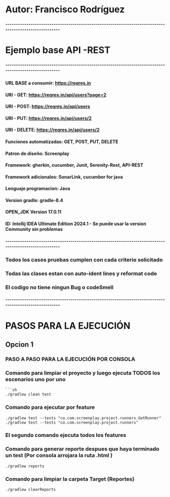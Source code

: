 # Autor: Francisco Rodríguez

##### ------------------------------------------------------------------------------------------------------
# Ejemplo base API -REST
##### ------------------------------------------------------------------------------------------------------

#### URL BASE a consumir: https://reqres.in
#### URI - GET: https://reqres.in/api/users?page=2
#### URI - POST: https://reqres.in/api/users
#### URI - PUT: https://reqres.in/api/users/2
#### URI - DELETE: https://reqres.in/api/users/2
#### Funciones automatizadas: GET, POST, PUT, DELETE
#### Patron de diseño: Screenplay
#### Framework: gherkin, cucumber, Junit, Serenity-Rest, API-REST
#### Framework adicionales: SonarLink, cucumber for java
#### Lenguaje programacion: Java
#### Version gradle: gradle-8.4
#### OPEN_JDK Version 17.0.11
#### ID: Intellij IDEA Ultimate Edition 2024.1 - Se puede usar la version Community sin problemas
##### ------------------------------------------------------------------------------------------------------

### Todos los casos pruebas cumplen con cada criterio solicitado
### Todas las clases estan con auto-ident lines y reformat code
### El codigo no tiene ningun Bug o codeSmell
##### ------------------------------------------------------------------------------------------------------
# PASOS PARA LA EJECUCIÓN

## Opcion 1
### PASO A PASO PARA LA EJECUCIÓN POR CONSOLA

### Comando para limpiar el proyecto y luego ejecuta TODOS los escenarios uno por uno
    ```sh
    ./gradlew clean test

### Comando para ejecutar por feature
    ./gradlew test --tests "co.com.screenplay.project.runners.GetRunner"
    ./gradlew test --tests "co.com.screenplay.project.runners" 
### El segundo comando ejecuta todos los features

### Comando para generar reporte despues que haya terminado un test (Por consola arrojara la ruta .html )
    ./gradlew reports

### Comando para limpiar la carpeta Target (Reportes)
    ./gradlew clearReports